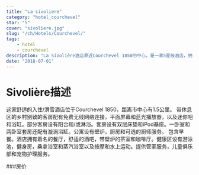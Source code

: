 ```yaml
---
title: "La sivoliere"
category: "hotel_courchevel"
star: "5"
cover: "sivoliere.jpg"
slug: "/ch/Hotels/Courchevel/"
tags:
    - hotel
    - courchevel
description: "La Sivolière酒店靠近Courchevel 1850的中心，是一家5星级酒店，拥有36间客房和套房，可滑雪滑雪。小木屋结合了高山装饰和现代风格，提供别致和精致的装饰."
date: "2018-07-01"
--- 
```

 

# Sivolière描述
这家舒适的入住/滑雪酒店位于Courchevel 1850，距离市中心有1.5公里。
带休息区的乡村别致的客房配有免费无线网络连接，平面屏幕和蓝光播放器，以及迷你吧和浴缸。部分客房设有阳台和/或淋浴。套房设有双层床垫和iPod基座。一卧室和两卧室套房还配有漩涡浴缸。公寓设有壁炉，厨房和可选的厨师服务。
包含早餐。酒店拥有着名的餐厅，舒适的酒吧，带壁炉的茶室和咖啡厅。健康区设有游泳池，健身房，桑拿浴室和蒸汽浴室以及按摩和水上运动。提供管家服务，儿童俱乐部和宠物护理服务。

###房价
